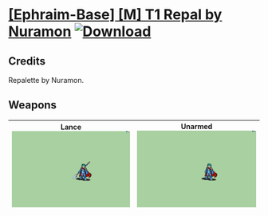 # [\[Ephraim-Base\] \[M\] T1 Repal by Nuramon](./) [![Download](https://img.shields.io/badge/Download-%5BEphraim--Base%5D%20%5BM%5D%20T1%20Repal%20by%20Nuramon-red)](https://minhaskamal.github.io/DownGit/#/home?url=https://github.com/Klokinator/FE-Repo/tree/main/Battle%20Animations/Lords%20-%20FE8%20Types/%5BEphraim-Base%5D%20%5BM%5D%20T1%20Repal%20by%20Nuramon)
## Credits

Repalette by Nuramon.

## Weapons

| <b>Lance</b><br/><img alt="Lance animation" src="./2.%20Lance/Lance.gif"/> | <b>Unarmed</b><br/><img alt="Unarmed animation" src="./8.%20Unarmed/Unarmed.gif"/> |
| :---: | :---: |
